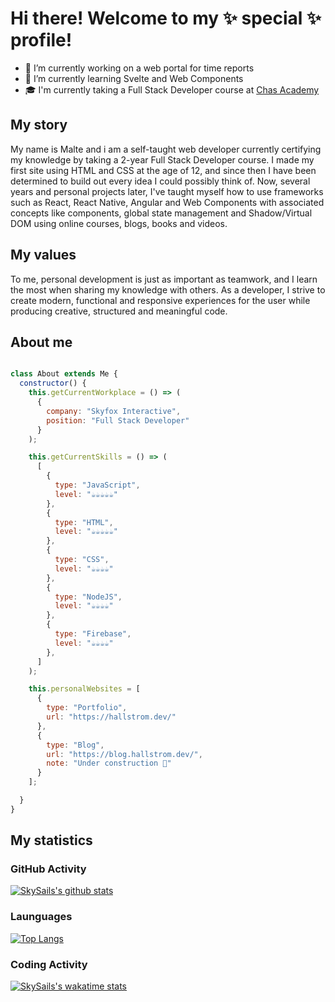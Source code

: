 # Hi there! Welcome to my ✨ special ✨ profile!

- 🔭 I’m currently working on a web portal for time reports
- 🌱 I’m currently learning Svelte and Web Components
- 🎓 I'm currently taking a Full Stack Developer course at [Chas Academy](https://chasacademy.se/)

## My story
My name is Malte and i am a self-taught web developer currently certifying my knowledge by taking a 2-year Full Stack Developer course. I made my first site using HTML and CSS at the age of 12, and since then I have been determined to build out every idea I could possibly think of. Now, several years and personal projects later, I've taught myself how to use frameworks such as React, React Native, Angular and Web Components with associated concepts like components, global state management and Shadow/Virtual DOM using online courses, blogs, books and videos.

## My values
To me, personal development is just as important as teamwork, and I learn the most when sharing my knowledge with others. As a developer, I strive to create modern, functional and responsive experiences for the user while producing creative, structured and meaningful code.


## About me

```javascript

class About extends Me {
  constructor() {
    this.getCurrentWorkplace = () => (
      {
        company: "Skyfox Interactive",
        position: "Full Stack Developer"
      }
    );

    this.getCurrentSkills = () => (
      [
        {
          type: "JavaScript",
          level: "☕️☕️☕️☕️☕️"
        },
        {
          type: "HTML",
          level: "☕️☕️☕️☕️☕️"
        },
        {
          type: "CSS",
          level: "☕️☕️☕️☕️"
        },
        {
          type: "NodeJS",
          level: "☕️☕️☕️☕️"
        },
        {
          type: "Firebase",
          level: "☕️☕️☕️☕️"
        },
      ]
    );

    this.personalWebsites = [
      {
        type: "Portfolio", 
        url: "https://hallstrom.dev/"
      },
      {
        type: "Blog",
        url: "https://blog.hallstrom.dev/",
        note: "Under construction 🚧"
      }
    ];

  }
}
```

## My statistics

### GitHub Activity
[![SkySails's github stats](https://github-readme-stats.vercel.app/api?username=SkySails&count_private=true&show_icons=true)](https://github.com/anuraghazra/github-readme-stats)

### Launguages
[![Top Langs](https://github-readme-stats.vercel.app/api/top-langs/?username=SkySails&layout=compact)](https://github.com/anuraghazra/github-readme-stats)

### Coding Activity
[![SkySails's wakatime stats](https://github-readme-stats.vercel.app/api/wakatime?username=SkySails&v=2)](https://github.com/anuraghazra/github-readme-stats)
